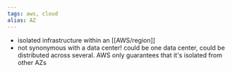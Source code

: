 ```yaml
---
tags: aws, cloud
alias: AZ
---
```


- isolated infrastructure within an [[AWS/region]]
- not synonymous with a data center! could be one data center, could be distributed across several. AWS only guarantees that it's isolated from other AZs
